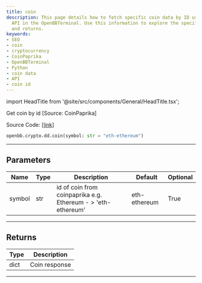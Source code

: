 ```yaml
---
title: coin
description: This page details how to fetch specific coin data by ID using the CoinPaprika
  API in the OpenBBTerminal. Use this information to explore the specific parameters
  and returns.
keywords:
- SEO
- coin
- cryptocurrency
- CoinPaprika
- OpenBBTerminal
- Python
- coin data
- API
- coin id
---
```


import HeadTitle from '@site/src/components/General/HeadTitle.tsx';

<HeadTitle title="crypto.dd.coin - Reference | OpenBB SDK Docs" />

Get coin by id [Source: CoinPaprika]

Source Code: [[link](https://github.com/OpenBB-finance/OpenBBTerminal/tree/main/openbb_terminal/cryptocurrency/due_diligence/coinpaprika_model.py#L427)]

```python
openbb.crypto.dd.coin(symbol: str = "eth-ethereum")
```

---

## Parameters

| Name | Type | Description | Default | Optional |
| ---- | ---- | ----------- | ------- | -------- |
| symbol | str | id of coin from coinpaprika e.g. Ethereum - > 'eth-ethereum' | eth-ethereum | True |


---

## Returns

| Type | Description |
| ---- | ----------- |
| dict | Coin response |
---

